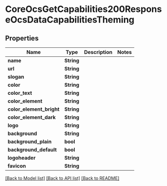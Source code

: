 # CoreOcsGetCapabilities200ResponseOcsDataCapabilitiesTheming

## Properties

Name | Type | Description | Notes
------------ | ------------- | ------------- | -------------
**name** | **String** |  | 
**url** | **String** |  | 
**slogan** | **String** |  | 
**color** | **String** |  | 
**color_text** | **String** |  | 
**color_element** | **String** |  | 
**color_element_bright** | **String** |  | 
**color_element_dark** | **String** |  | 
**logo** | **String** |  | 
**background** | **String** |  | 
**background_plain** | **bool** |  | 
**background_default** | **bool** |  | 
**logoheader** | **String** |  | 
**favicon** | **String** |  | 

[[Back to Model list]](../README.md#documentation-for-models) [[Back to API list]](../README.md#documentation-for-api-endpoints) [[Back to README]](../README.md)


